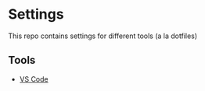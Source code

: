 # Settings

This repo contains settings for different tools (a la dotfiles)

## Tools
* [VS Code](https://code.visualstudio.com/)
